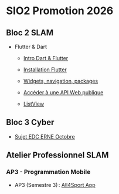 # SIO2 Promotion 2026

## Bloc 2 SLAM

- Flutter & Dart

  - [Intro Dart & Flutter](b2/flutter_01_dart.pdf)

  - [Installation Flutter](b2/flutter_02_install.pdf)

  - [Widgets, navigation, packages](b2/flutter_03_app.pdf)

  - [Accéder à une API Web publique](b2/flutter_04_public_web_api.pdf)

  - [ListView](b2/flutter_05_listview.pdf)

## Bloc 3 Cyber

- [Sujet EDC ERNE Octobre](b3/edc202510-GSIC-ERNE.pdf)

## Atelier Professionnel SLAM

### AP3 - Programmation Mobile

- AP3 (Semestre 3) : [All4Sport App](ap3/README.md)
